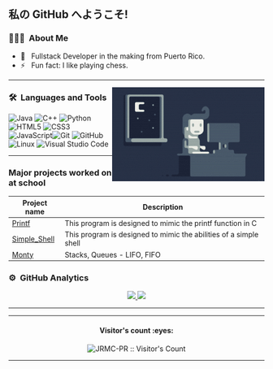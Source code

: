 ## 私の GitHub へようこそ!

### 👨🏻‍💻 &nbsp;About Me

- 🤔 &nbsp; Fullstack Developer in the making from Puerto Rico.
- ⚡️ &nbsp; Fun fact: I like playing chess.

---

<img alt="Night Coding" src="https://raw.githubusercontent.com/AVS1508/AVS1508/master/assets/Night-Coding.gif" align="right"/>

### 🛠 &nbsp;Languages and Tools

![Java](https://img.shields.io/badge/-Java-333333?style=flat&logo=java)
![C++](https://img.shields.io/badge/-C++-333333?style=flat&logo=c%2B%2B)
![Python](https://img.shields.io/badge/-Python-333333?style=flat&logo=python)
![HTML5](https://img.shields.io/badge/-HTML5-333333?style=flat&logo=HTML5)
![CSS3](https://img.shields.io/badge/-CSS3-333333?style=flat&logo=CSS3&logoColor=1572B6)
![JavaScript](https://img.shields.io/badge/-JavaScript-333333?style=flat&logo=javascript)![Git](https://img.shields.io/badge/-Git-333333?style=flat&logo=git)
![GitHub](https://img.shields.io/badge/-GitHub-333333?style=flat&logo=github)
![Linux](https://img.shields.io/badge/-Linux-003366?style=flat&logo=linux)
![Visual Studio Code](https://img.shields.io/badge/-Visual%20Studio%20Code-333333?style=flat&logo=visual-studio-code&logoColor=007ACC)

<!-- ![Bootstrap5](https://img.shields.io/badge/-Bootstrap-333333?style=flat&logo=bootstrap&logoColor=563D7C) -->
<!-- ![Tailwind CSS](https://img.shields.io/badge/-Tailwind%20CSS-333333?style=flat&logo=tailwindcss) -->
<!-- ![Django](https://img.shields.io/badge/-Django-092E20?style=flat&logo=django) -->
<!-- ![Django REST Framework](https://img.shields.io/badge/-Django%20REST%20Framework-092E20?style=flat&logo=django) -->
<!-- ![Flask](https://img.shields.io/badge/-Flask-000000?style=flat&logo=flask) -->
<!-- ![React JS](https://img.shields.io/badge/-React%20JS-333333?style=flat&logo=react) -->
<!-- ![MySQL](https://img.shields.io/badge/-MySQL-333333?style=flat&logo=mysql) -->
<!-- ![PostgreSQL](https://img.shields.io/badge/-PostgreSQL-336791?style=flat&logo=PostgreSQL) -->
<!-- ![Heroku](https://img.shields.io/badge/-Heroku-430098?style=flat&logo=heroku) -->
<!-- ![Digital Ocean](https://img.shields.io/badge/-Digital%20Ocean-333333?style=flat&logo=digitalocean) -->
<!-- ![Postman](https://img.shields.io/badge/-Postman-000000?style=flat&logo=postman) -->
<!-- ![Photoshop](https://img.shields.io/badge/-Photoshop-333333?style=flat&logo=adobe-photoshop) -->

---

### Major projects worked on at school

| Project name                                                     | Description                                                       |
| ---------------------------------------------------------------- | ----------------------------------------------------------------- |
| [Printf](https://github.com/JRMC-PR/holbertonschool-printf)      | This program is designed to mimic the printf function in C        |
| [Simple_Shell](https://github.com/JRMC-PR/holbertonschool-simple_shell) | This program is designed to mimic the abilities of a simple shell |
| [Monty](https://github.com/JRMC-PR/holbertonschool-monty)        | Stacks, Queues - LIFO, FIFO                                       |

### ⚙️ &nbsp;GitHub Analytics

<p align="center">
<a href="https://github.com/JRMC-PR">
  <img height="180em" src="https://github-readme-stats-eight-theta.vercel.app/api?username=JRMC-PR&show_icons=true&theme=synthwave&include_all_commits=true&count_private=true"/>
  <img height="180em" src="https://github-readme-stats-eight-theta.vercel.app/api/top-langs/?username=JRMC-PR&layout=compact&langs_count=8&theme=synthwave"/>
</a>
</p>

---

<!-- <img align="right" alt="GIF" height="170px" src="https://media.giphy.com/media/J5B1Y8QZnzXXbLQIBu/giphy.gif" /> -->

<!-- ### Spotify Playing 🎧 -->

<!-- [![Spotify](https://novatorem.visualbean.vercel.app/api/spotify)](https://open.spotify.com/user/towartohio) -->

---

<h4 align="center">Visitor's count :eyes:</h4>

<p align="center"><img src="https://profile-counter.glitch.me/{JRMC-PR}/count.svg" alt="JRMC-PR :: Visitor's Count" /></p>

<!-- ### Blogs posts -->

<!-- BLOG-POST-LIST:START -->

<!-- - [How To Get Internship – Complete Internship Search Guide](https://blog.unwiredlearning.com/complete-internship-guide) -->
<!-- BLOG-POST-LIST:END -->

---

<!-- ### 🤝🏻 &nbsp;Connect with Me -->
<!--
<p align="center">
<a href="https://www.unwiredlearning.com/"><img alt="Website" src="https://img.shields.io/badge/website-unwiredlearning.com-green"></a>
<a href="https://www.linkedin.com/in/shubhamsarda/"><img alt="LinkedIn" src="https://img.shields.io/badge/linkedin-shubhamsarda-blue"></a>
<a href="https://www.instagram.com/shubham.ul/"><img alt="Instagram" src="https://img.shields.io/badge/instagram-shubham.ul-red"></a>
<a href="https://twitter.com/shubham_ul"><img alt="Twitter" src="https://img.shields.io/badge/twitter-shubham__ul-blue"></a>
</p> -->
